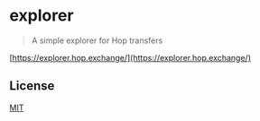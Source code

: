 # explorer

> A simple explorer for Hop transfers

[https://explorer.hop.exchange/](https://explorer.hop.exchange/)

## License

[MIT](LICENSE)
